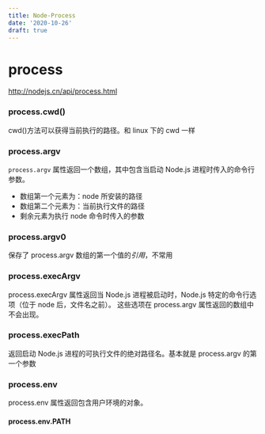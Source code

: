 ```yaml
---
title: Node-Process
date: '2020-10-26'
draft: true
---
```


# process

http://nodejs.cn/api/process.html

### process.cwd()

cwd()方法可以获得当前执行的路径。和 linux 下的 cwd 一样

### process.argv

`process.argv` 属性返回一个数组，其中包含当启动 Node.js 进程时传入的命令行参数。

- 数组第一个元素为：node 所安装的路径
- 数组第二个元素为：当前执行文件的路径
- 剩余元素为执行 node 命令时传入的参数

### process.argv0

保存了 process.argv 数组的第一个值的*引用*，不常用

### process.execArgv

process.execArgv 属性返回当 Node.js 进程被启动时，Node.js 特定的命令行选项（位于 node 后，文件名之前）。 这些选项在 process.argv 属性返回的数组中不会出现。

### process.execPath

返回启动 Node.js 进程的可执行文件的绝对路径名。基本就是 process.argv 的第一个参数

### process.env

process.env 属性返回包含用户环境的对象。

#### process.env.PATH
